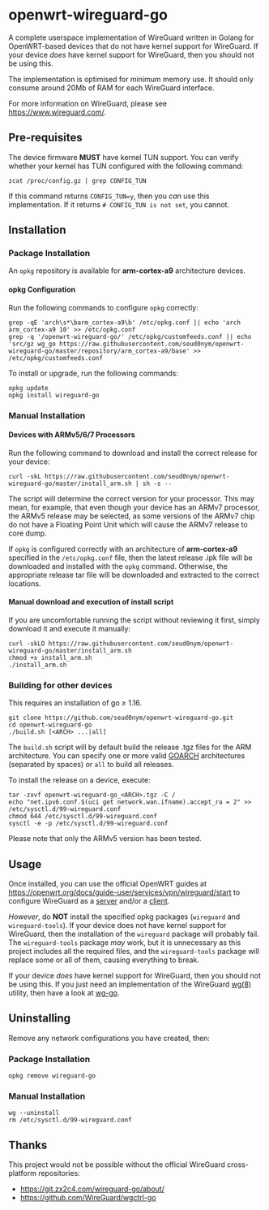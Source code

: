 # openwrt-wireguard-go

A complete userspace implementation of WireGuard written in Golang for OpenWRT-based devices that do not have kernel support for WireGuard. If your device *does* have kernel support for WireGuard, then you should not be using this.

The implementation is optimised for minimum memory use. It should only consume around 20Mb of RAM for each WireGuard interface.

For more information on WireGuard, please see https://www.wireguard.com/.

## Pre-requisites

The device firmware **MUST** have kernel TUN support. You can verify whether your kernel has TUN configured with the following command:

```
zcat /proc/config.gz | grep CONFIG_TUN
```

If this command returns `CONFIG_TUN=y`, then you *can* use this implementation. If it returns `# CONFIG_TUN is not set`, you cannot.

## Installation

### Package Installation

An `opkg` repository is available for **arm-cortex-a9** architecture devices. 

#### opkg Configuration

Run the following commands to configure `opkg` correctly:

```
grep -qE 'arch\s*\barm_cortex-a9\b' /etc/opkg.conf || echo 'arch arm_cortex-a9 10' >> /etc/opkg.conf
grep -q '/openwrt-wireguard-go/' /etc/opkg/customfeeds.conf || echo 'src/gz wg_go https://raw.githubusercontent.com/seud0nym/openwrt-wireguard-go/master/repository/arm_cortex-a9/base' >> /etc/opkg/customfeeds.conf
```

To install or upgrade, run the following commands:

```
opkg update
opkg install wireguard-go
```

### Manual Installation

#### Devices with ARMv5/6/7 Processors

Run the following command to download and install the correct release for your device:
```
curl -skL https://raw.githubusercontent.com/seud0nym/openwrt-wireguard-go/master/install_arm.sh | sh -s --
```

The script will determine the correct version for your processor. This may mean, for example, that even though your device has an ARMv7 processor, the ARMv5 release may be selected, as some versions of the ARMv7 chip do not have a Floating Point Unit which will cause the ARMv7 release to core dump.

If `opkg` is configured correctly with an architecture of **arm-cortex-a9** specified in the `/etc/opkg.conf` file, then the latest release .ipk file will be downloaded and installed with the `opkg` command. Otherwise, the appropriate release tar file will be downloaded and extracted to the correct locations.

#### Manual download and execution of install script

If you are uncomfortable running the script without reviewing it first, simply download it and execute it manually:
```
curl -skLO https://raw.githubusercontent.com/seud0nym/openwrt-wireguard-go/master/install_arm.sh
chmod +x install_arm.sh
./install_arm.sh
```

### Building for other devices

This requires an installation of go ≥ 1.16.
```
git clone https://github.com/seud0nym/openwrt-wireguard-go.git
cd openwrt-wireguard-go
./build.sh [<ARCH> ...|all]
```

The `build.sh` script will by default build the release .tgz files for the ARM architecture. You can specify one or more valid [GOARCH](https://golang.org/doc/install/source#environment) architectures (separated by spaces) or `all` to build all releases.

To install the release on a device, execute:
```
tar -zxvf openwrt-wireguard-go_<ARCH>.tgz -C /
echo "net.ipv6.conf.$(uci get network.wan.ifname).accept_ra = 2" >> /etc/sysctl.d/99-wireguard.conf
chmod 644 /etc/sysctl.d/99-wireguard.conf
sysctl -e -p /etc/sysctl.d/99-wireguard.conf
```

Please note that only the ARMv5 version has been tested.

## Usage 

Once installed, you can use the official OpenWRT guides at https://openwrt.org/docs/guide-user/services/vpn/wireguard/start to configure WireGuard as a [server](https://openwrt.org/docs/guide-user/services/vpn/wireguard/server) and/or a [client](https://openwrt.org/docs/guide-user/services/vpn/wireguard/client).

*However*, do **NOT** install the specified opkg packages (`wireguard` and `wireguard-tools`). If your device does not have kernel support for WireGuard, then the installation of the `wireguard` package will probably fail. The `wireguard-tools` package *may* work, but it is unnecessary as this project includes all the required files, and the `wireguard-tools` package will replace some or all of them, causing everything to break.

If your device *does* have kernel support for WireGuard, then you should not be using this. If you just need an implementation of the WireGuard [wg(8)](https://git.zx2c4.com/wireguard-tools/about/src/man/wg.8) utility, then have a look at [wg-go](https://github.com/seud0nym/wg-go).

## Uninstalling

Remove any network configurations you have created, then:

### Package Installation

```
opkg remove wireguard-go
```

### Manual Installation

```
wg --uninstall
rm /etc/sysctl.d/99-wireguard.conf
```

## Thanks

This project would not be possible without the official WireGuard cross-platform repositories:
- https://git.zx2c4.com/wireguard-go/about/
- https://github.com/WireGuard/wgctrl-go
